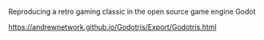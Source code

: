 Reproducing a retro gaming classic in the open source game engine Godot

https://andrewnetwork.github.io/Godotris/Export/Godotris.html